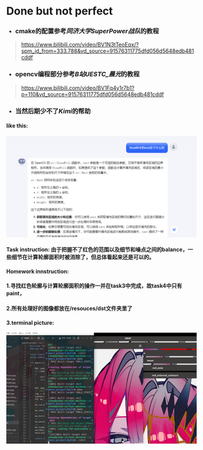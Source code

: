 # Done but not perfect
- ### cmake的配置参考*同济大学SuperPower战队*的教程
> https://www.bilibili.com/video/BV1N3tTeoEqx/?spm_id_from=333.788&vd_source=91576311775dfd056d5648edb481cddf
- ### opencv编程部分参考*B站UESTC_晨光*的教程
> https://www.bilibili.com/video/BV1Fq4y1r7b1?p=110&vd_source=91576311775dfd056d5648edb481cddf
- ### 当然后期少不了*Kimi*的帮助
#### like this:
![alt text](image.png)
#### Task instruction: 由于把握不了红色的范围以及细节和噪点之间的balance，一些细节在计算轮廓面积时被消除了，但总体看起来还是可以的。

#### Homework innstruction:
#### 1.寻找红色轮廓与计算轮廓面积的操作一并在task3中完成，故task4中只有paint，
#### 2.所有处理好的图像都放在/resouces/dst文件夹里了
#### 3.terminal picture:
![alt text](image-1.png)